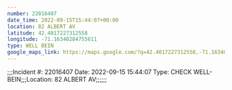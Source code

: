 ```yaml
---
number: 22016407
date_time: 2022-09-15T15:44:07+00:00
location: 82 ALBERT AV
latitude: 42.4017227312558
longitude: -71.16340284755611
type: WELL BEIN
google_maps_link: https://maps.google.com/?q=42.4017227312558,-71.16340284755611
---
```


;;;Incident #: 22016407  Date: 2022-09-15 15:44:07   Type: CHECK WELL-BEIN;;;Location: 82 ALBERT AV;;;;;;
